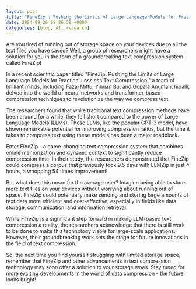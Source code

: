 ```yaml
---
layout: post
title: "FineZip : Pushing the Limits of Large Language Models for Practical Lossless Text Compression"
date: 2024-09-26 09:26:58 +0000
categories: [blog, AI, research]
---
```

Are you tired of running out of storage space on your devices due to all the text files you have saved? Well, a group of researchers might have a solution for you in the form of a groundbreaking text compression system called FineZip!

In a recent scientific paper titled "FineZip: Pushing the Limits of Large Language Models for Practical Lossless Text Compression," a team of brilliant minds, including Fazal Mittu, Yihuan Bu, and Gopala Anumanchipalli, delved into the world of neural networks and transformer-based compression techniques to revolutionize the way we compress text.

The researchers found that while traditional text compression methods have been around for a while, they fall short compared to the power of Large Language Models (LLMs). These LLMs, like the popular GPT-3 model, have shown remarkable potential for improving compression ratios, but the time it takes to compress text using these models has been a major roadblock.

Enter FineZip - a game-changing text compression system that combines online memorization and dynamic context to significantly reduce compression time. In their study, the researchers demonstrated that FineZip could compress a corpus that previously took 9.5 days with LLMZip in just 4 hours, a whopping 54 times improvement!

But what does this mean for the average user? Imagine being able to store more text files on your devices without worrying about running out of space. FineZip could potentially make sending and storing large amounts of text data more efficient and cost-effective, especially in fields like data storage, communication, and information retrieval.

While FineZip is a significant step forward in making LLM-based text compression a reality, the researchers acknowledge that there is still work to be done to make this technology viable for large-scale applications. However, their groundbreaking work sets the stage for future innovations in the field of text compression.

So, the next time you find yourself struggling with limited storage space, remember that FineZip and other advancements in text compression technology may soon offer a solution to your storage woes. Stay tuned for more exciting developments in the world of data compression - the future looks bright!
